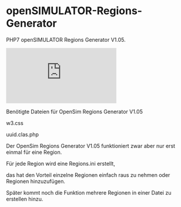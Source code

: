 # openSIMULATOR-Regions-Generator
PHP7 openSIMULATOR Regions Generator V1.05.

![Title](http://www.gridtalk.de/attachment.php?aid=2665)

Benötigte Dateien für OpenSim Regions Generator V1.05

w3.css

uuid.clas.php

Der OpenSim Regions Generator V1.05 funktioniert zwar aber nur erst einmal für eine Region.

Für jede Region wird eine Regions.ini erstellt, 

das hat den Vorteil einzelne Regionen einfach raus zu nehmen oder Regionen hinzuzufügen.

Später kommt noch die Funktion mehrere Regionen in einer Datei zu erstellen hinzu.
